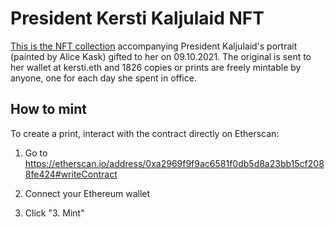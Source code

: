 # President Kersti Kaljulaid NFT

[This is the NFT collection](https://opensea.io/collection/president-kersti-kaljulaid) accompanying President Kaljulaid's portrait (painted by Alice Kask) gifted to her on 09.10.2021. The original is sent to her wallet at kersti.eth and 1826 copies or prints are freely mintable by anyone, one for each day she spent in office.

## How to mint

To create a print, interact with the contract directly on Etherscan:

1. Go to https://etherscan.io/address/0xa2969f9f9ac6581f0db5d8a23bb15cf2088fe424#writeContract

2. Connect your Ethereum wallet

3. Click "3. Mint"
